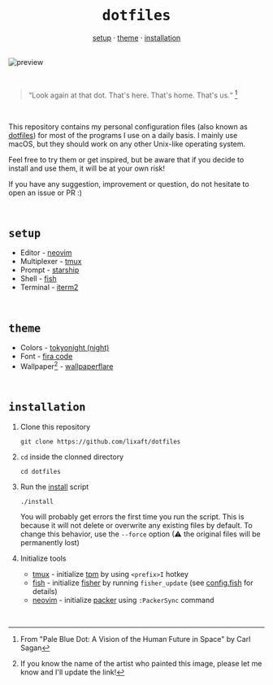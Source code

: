 <h1 align="center">
    <div align="center">
        <samp><b>dotfiles</b></samp>
    </div>
</h1>

<div align="center">
    <a href="#setup">setup</a>
    ·
    <a href="#theme">theme</a>
    ·
    <a href="#installation">installation</a>
</div>

</br>

![preview](https://user-images.githubusercontent.com/61330762/209485333-1860e82d-f8f3-43e9-854b-353d7603005d.png)

</br>

> “Look again at that dot. That's here. That's home. That's us.“ [^1]

</br>

This repository contains my personal configuration files (also known as [dotfiles](https://en.wikipedia.org/wiki/Hidden_file_and_hidden_directory#Unix_and_Unix-like_environments)) for most of the programs I use on a daily basis. I mainly use macOS, but they should work on any other Unix-like operating system.

Feel free to try them or get inspired, but be aware that if you decide to install and use them, it will be at your own risk!

If you have any suggestion, improvement or question, do not hesitate to open an issue or PR :)

</br>

## <samp><b>setup</b></samp>

- Editor - [neovim](https://github.com/neovim/neovim)
- Multiplexer - [tmux](https://github.com/tmux/tmux)
- Prompt - [starship](https://github.com/starship/starship)
- Shell - [fish](https://github.com/fish-shell/fish-shell)
- Terminal - [iterm2](https://iterm2.com/index.html)

</br>

## <samp><b>theme</b></samp>

- Colors - [tokyonight (night)](https://github.com/folke/tokyonight.nvim)
- Font - [fira code](https://github.com/ryanoasis/nerd-fonts/tree/master/patched-fonts/FiraCode)
- Wallpaper[^2] - [wallpaperflare](https://www.wallpaperflare.com/astronaut-space-black-background-artwork-wallpaper-gjfku)

</br>

## <samp><b>installation</b></samp>

1. Clone this repository
   ```shell
   git clone https://github.com/lixaft/dotfiles
   ```

2. `cd` inside the clonned directory
   ```shell
   cd dotfiles
   ```

3. Run the [install](https://github.com/lixaft/dotfiles/blob/main/install) script
   ```shell
   ./install
   ```

   You will probably get errors the first time you run the script. This is because it will not delete or overwrite any existing files by default. To change this behavior, use the `--force` option (⚠ the original files will be permanently lost)

4. Initialize tools
    * [tmux](https://github.com/tmux/tmux) - initialize [tpm](https://github.com/tmux-plugins/tpm) by using `<prefix>I` hotkey
    * [fish](https://github.com/fish-shell/fish-shell) - initialize [fisher](https://github.com/jorgebucaran/fisher) by running `fisher_update` (see [config.fish](https://github.com/lixaft/dotfiles/blob/main/src/.config/fish/config.fish) for details)
    * [neovim](https://github.com/neovim/neovim) - initialize [packer](https://github.com/wbthomason/packer.nvim) using `:PackerSync` command

</br>

[^1]: From "Pale Blue Dot: A Vision of the Human Future in Space" by Carl Sagan
[^2]: If you know the name of the artist who painted this image, please let me know and I'll update the link!
